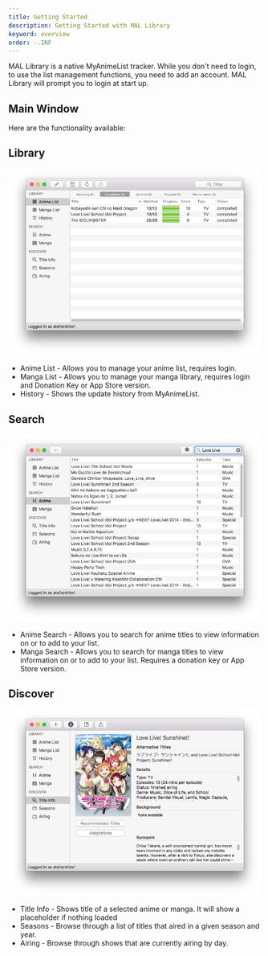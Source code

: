 ```yaml
---
title: Getting Started
description: Getting Started with MAL Library
keyword: overview
order: -.INF
---
```


MAL Library is a native MyAnimeList tracker. While you don't need to login, to use the list management functions, you need to add an account. MAL Library will prompt you to login at start up.

## Main Window
Here are the functionality available:
## Library
![](listview.jpg)
* Anime List - Allows you to manage your anime list, requires login.
* Manga List - Allows you to manage your manga library, requires login and Donation Key or App Store version.
* History - Shows the update history from MyAnimeList.

## Search
![](search.jpg)
* Anime Search - Allows you to search for anime titles to view information on or to add to your list.
* Manga Search - Allows you to search for manga titles to view information on or to add to your list. Requires a donation key or App Store version.

## Discover
![](info.jpg)
* Title Info - Shows title of a selected anime or manga. It will show a placeholder if nothing loaded
* Seasons - Browse through a list of titles that aired in a given season and year.
* Airing - Browse through shows that are currently airing by day.



